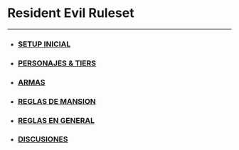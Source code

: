 # Resident Evil Ruleset

---

- ### [SETUP INICIAL](00_setup_inicial/README.md)
- ### [PERSONAJES & TIERS](10_personajes_&_tiers/README.md)
- ### [ARMAS](20_armas/README.md)
- ### [REGLAS DE MANSION](30_mansion/README.md)
- ### [REGLAS EN GENERAL](40_general_rules/README.md)
- ### [DISCUSIONES](50_discussions/README.md)
